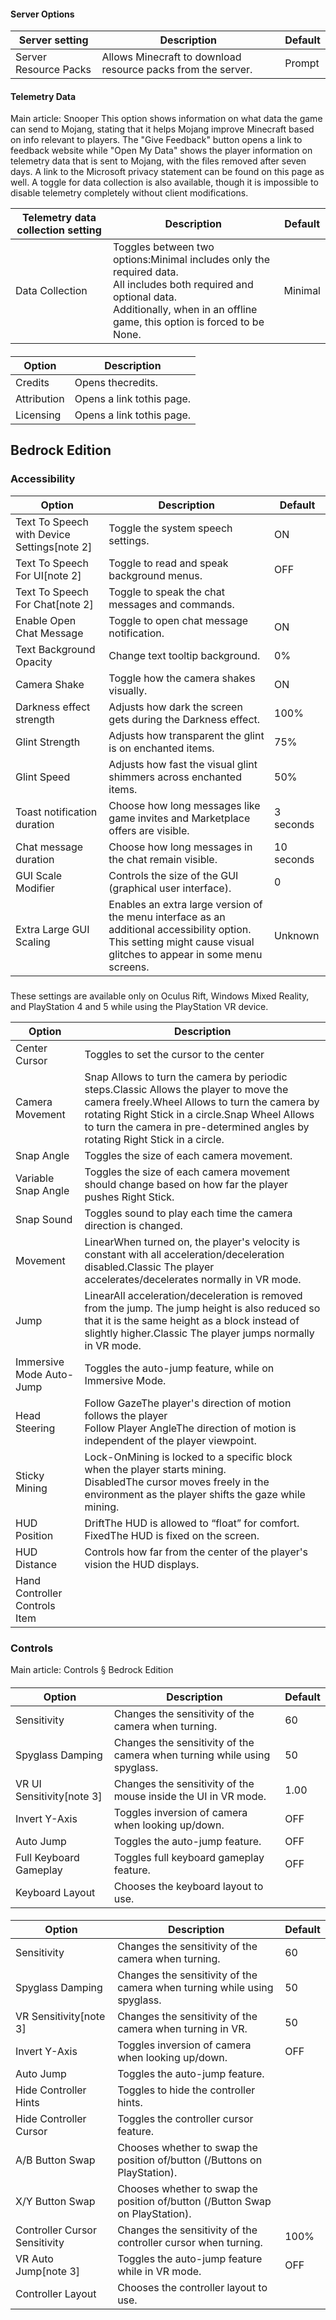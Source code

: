#### Server Options
| Server setting        | Description                                                  | Default |
|-----------------------|--------------------------------------------------------------|---------|
| Server Resource Packs | Allows Minecraft to download resource packs from the server. | Prompt  |

#### Telemetry Data
Main article: Snooper
This option shows information on what data the game can send to Mojang, stating that it helps Mojang improve Minecraft based on info relevant to players. The "Give Feedback" button opens a link to feedback website while "Open My Data" shows the player information on telemetry data that is sent to Mojang, with the files removed after seven days. A link to the Microsoft privacy statement can be found on this page as well. A toggle for data collection is also available, though it is impossible to disable telemetry completely without client modifications.

| Telemetry data collection setting | Description                                                                                                                                                                                         | Default |
|-----------------------------------|-----------------------------------------------------------------------------------------------------------------------------------------------------------------------------------------------------|---------|
| Data Collection<br/>              | Toggles between two options:Minimal includes only the required data.<br/>All includes both required and optional data.<br/>Additionally, when in an offline game, this option is forced to be None. | Minimal |

#### 
| Option      | Description               |
|-------------|---------------------------|
| Credits     | Opens thecredits.         |
| Attribution | Opens a link tothis page. |
| Licensing   | Opens a link tothis page. |

## Bedrock Edition
### Accessibility
| Option                                      | Description                                                                                                                                                          | Default    |
|---------------------------------------------|----------------------------------------------------------------------------------------------------------------------------------------------------------------------|------------|
| Text To Speech with Device Settings[note 2] | Toggle the system speech settings.                                                                                                                                   | ON         |
| Text To Speech For UI[note 2]               | Toggle to read and speak background menus.                                                                                                                           | OFF        |
| Text To Speech For Chat[note 2]             | Toggle to speak the chat messages and commands.                                                                                                                      |            |
| Enable Open Chat Message                    | Toggle to open chat message notification.                                                                                                                            | ON         |
| Text Background Opacity                     | Change text tooltip background.                                                                                                                                      | 0%         |
| Camera Shake                                | Toggle how the camera shakes visually.                                                                                                                               | ON         |
| Darkness effect strength                    | Adjusts how dark the screen gets during the Darkness effect.                                                                                                         | 100%       |
| Glint Strength                              | Adjusts how transparent the glint is on enchanted items.                                                                                                             | 75%        |
| Glint Speed                                 | Adjusts how fast the visual glint shimmers across enchanted items.                                                                                                   | 50%        |
| Toast notification duration                 | Choose how long messages like game invites and Marketplace offers are visible.                                                                                       | 3 seconds  |
| Chat message duration                       | Choose how long messages in the chat remain visible.                                                                                                                 | 10 seconds |
| GUI Scale Modifier                          | Controls the size of the GUI (graphical user interface).                                                                                                             | 0          |
| Extra Large GUI Scaling                     | Enables an extra large version of the menu interface as an additional accessibility option. This setting might cause visual glitches to appear in some menu screens. | Unknown    |

### 
These settings are available only on Oculus Rift, Windows Mixed Reality, and PlayStation 4 and 5 while using the PlayStation VR device.

| Option                        | Description                                                                                                                                                                                                                                                                 |
|-------------------------------|-----------------------------------------------------------------------------------------------------------------------------------------------------------------------------------------------------------------------------------------------------------------------------|
| Center Cursor                 | Toggles to set the cursor to the center                                                                                                                                                                                                                                     |
| Camera Movement               | Snap Allows to turn the camera by periodic steps.Classic Allows the player to move the camera freely.Wheel Allows to turn the camera by rotating Right Stick in a circle.Snap Wheel Allows to turn the camera in pre-determined angles by rotating Right Stick in a circle. |
| Snap Angle                    | Toggles the size of each camera movement.                                                                                                                                                                                                                                   |
| Variable Snap Angle           | Toggles the size of each camera movement should change based on how far the player pushes Right Stick.                                                                                                                                                                      |
| Snap Sound                    | Toggles sound to play each time the camera direction is changed.                                                                                                                                                                                                            |
| Movement                      | LinearWhen turned on, the player's velocity is constant with all acceleration/deceleration disabled.Classic The player accelerates/decelerates normally in VR mode.                                                                                                         |
| Jump                          | LinearAll acceleration/deceleration is removed from the jump. The jump height is also reduced so that it is the same height as a block instead of slightly higher.Classic The player jumps normally in VR mode.                                                             |
| Immersive Mode Auto-Jump      | Toggles the auto-jump feature, while on Immersive Mode.                                                                                                                                                                                                                     |
| Head Steering                 | Follow GazeThe player's direction of motion follows the player<br/>Follow Player AngleThe direction of motion is independent of the player viewpoint.                                                                                                                       |
| Sticky Mining                 | Lock-OnMining is locked to a specific block when the player starts mining.<br/>DisabledThe cursor moves freely in the environment as the player shifts the gaze while mining.                                                                                               |
| HUD Position                  | DriftThe HUD is allowed to “float” for comfort.<br/>FixedThe HUD is fixed on the screen.                                                                                                                                                                                    |
| HUD Distance                  | Controls how far from the center of the player's vision the HUD displays.                                                                                                                                                                                                   |
| Hand Controller Controls Item |                                                                                                                                                                                                                                                                             |

### Controls
Main article: Controls § Bedrock Edition
#### 
| Option                    | Description                                                              | Default |
|---------------------------|--------------------------------------------------------------------------|---------|
| Sensitivity               | Changes the sensitivity of the camera when turning.                      | 60      |
| Spyglass Damping          | Changes the sensitivity of the camera when turning while using spyglass. | 50      |
| VR UI Sensitivity[note 3] | Changes the sensitivity of the mouse inside the UI in VR mode.           | 1.00    |
| Invert Y-Axis             | Toggles inversion of camera when looking up/down.                        | OFF     |
| Auto Jump                 | Toggles the auto-jump feature.                                           | OFF     |
| Full Keyboard Gameplay    | Toggles full keyboard gameplay feature.                                  | OFF     |
| Keyboard Layout           | Chooses the keyboard layout to use.                                      |         |

#### 
| Option                        | Description                                                                   | Default |
|-------------------------------|-------------------------------------------------------------------------------|---------|
| Sensitivity                   | Changes the sensitivity of the camera when turning.                           | 60      |
| Spyglass Damping              | Changes the sensitivity of the camera when turning while using spyglass.      | 50      |
| VR Sensitivity[note 3]        | Changes the sensitivity of the camera when turning in VR.                     | 50      |
| Invert Y-Axis                 | Toggles inversion of camera when looking up/down.                             | OFF     |
| Auto Jump                     | Toggles the auto-jump feature.                                                |         |
| Hide Controller Hints         | Toggles to hide the controller hints.                                         |         |
| Hide Controller Cursor        | Toggles the controller cursor feature.                                        |         |
| A/B Button Swap               | Chooses whether to swap the position of/button (/Buttons on PlayStation).     |         |
| X/Y Button Swap               | Chooses whether to swap the position of/button (/Button Swap on PlayStation). |         |
| Controller Cursor Sensitivity | Changes the sensitivity of the controller cursor when turning.                | 100%    |
| VR Auto Jump[note 3]          | Toggles the auto-jump feature while in VR mode.                               | OFF     |
| Controller Layout             | Chooses the controller layout to use.                                         |         |

